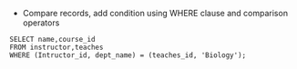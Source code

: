 - Compare records, add condition using WHERE clause and comparison operators
```
SELECT name,course_id
FROM instructor,teaches
WHERE (Intructor_id, dept_name) = (teaches_id, 'Biology');
```